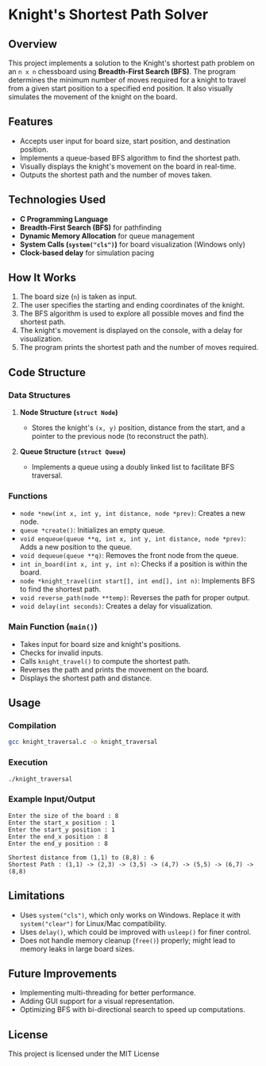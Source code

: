 # Knight's Shortest Path Solver

## Overview
This project implements a solution to the Knight's shortest path problem on an `n x n` chessboard using **Breadth-First Search (BFS)**. The program determines the minimum number of moves required for a knight to travel from a given start position to a specified end position. It also visually simulates the movement of the knight on the board.

## Features
- Accepts user input for board size, start position, and destination position.
- Implements a queue-based BFS algorithm to find the shortest path.
- Visually displays the knight's movement on the board in real-time.
- Outputs the shortest path and the number of moves taken.

## Technologies Used
- **C Programming Language**
- **Breadth-First Search (BFS)** for pathfinding
- **Dynamic Memory Allocation** for queue management
- **System Calls (`system("cls")`)** for board visualization (Windows only)
- **Clock-based delay** for simulation pacing

## How It Works
1. The board size (`n`) is taken as input.
2. The user specifies the starting and ending coordinates of the knight.
3. The BFS algorithm is used to explore all possible moves and find the shortest path.
4. The knight's movement is displayed on the console, with a delay for visualization.
5. The program prints the shortest path and the number of moves required.

## Code Structure
### Data Structures
1. **Node Structure (`struct Node`)**
   - Stores the knight's `(x, y)` position, distance from the start, and a pointer to the previous node (to reconstruct the path).
   
2. **Queue Structure (`struct Queue`)**
   - Implements a queue using a doubly linked list to facilitate BFS traversal.

### Functions
- `node *new(int x, int y, int distance, node *prev)`: Creates a new node.
- `queue *create()`: Initializes an empty queue.
- `void enqueue(queue **q, int x, int y, int distance, node *prev)`: Adds a new position to the queue.
- `void dequeue(queue **q)`: Removes the front node from the queue.
- `int in_board(int x, int y, int n)`: Checks if a position is within the board.
- `node *knight_travel(int start[], int end[], int n)`: Implements BFS to find the shortest path.
- `void reverse_path(node **temp)`: Reverses the path for proper output.
- `void delay(int seconds)`: Creates a delay for visualization.

### Main Function (`main()`)
- Takes input for board size and knight's positions.
- Checks for invalid inputs.
- Calls `knight_travel()` to compute the shortest path.
- Reverses the path and prints the movement on the board.
- Displays the shortest path and distance.

## Usage
### Compilation
```sh
gcc knight_traversal.c -o knight_traversal
```

### Execution
```sh
./knight_traversal
```

### Example Input/Output
```
Enter the size of the board : 8
Enter the start_x position : 1
Enter the start_y position : 1
Enter the end_x position : 8
Enter the end_y position : 8

Shortest distance from (1,1) to (8,8) : 6
Shortest Path : (1,1) -> (2,3) -> (3,5) -> (4,7) -> (5,5) -> (6,7) -> (8,8)
```

## Limitations
- Uses `system("cls")`, which only works on Windows. Replace it with `system("clear")` for Linux/Mac compatibility.
- Uses `delay()`, which could be improved with `usleep()` for finer control.
- Does not handle memory cleanup (`free()`) properly; might lead to memory leaks in large board sizes.

## Future Improvements
- Implementing multi-threading for better performance.
- Adding GUI support for a visual representation.
- Optimizing BFS with bi-directional search to speed up computations.

## License
This project is licensed under the MIT License


